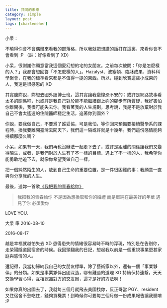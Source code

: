 ```yaml
---
title: 共同的未來
category: simple
layout: post
tags: [charleneher]
---
```

小呆：

不曉得你會不會偶爾來看我的部落格，所以我就把想講的話打在這裏，來看你會不會看到 :P （註：好像看到了 XD）

小呆，很謝謝你願意當我這個愛幻想的宅的女朋友。之前每次被問：「你是怎麼樣的人？」我都會想回答「不怎麼樣的人」。Hazalyst、波塞頓、臨牀成果、資料科學聚會，在我的標準看來都是不值得一提的東西。所以，碰到欣賞這些小成果的人，我還是很感恩的 XD

其實聽妳說，妳想去國外讀博士班，這其實讓我蠻惶恐不安的；或許是網路故事看太多的關係吧，也或許是我自己對於能不能繼續跟上妳的腳步有所質疑，我好害怕你離開後，我很可能失去你。我看著我的人生規劃，思考說，我是不是放棄對於我自己不會太遙遠的住院醫師穩定生活，追著你到國外？

你說，要我做自己，不要爲了誰妥協，可是我怕，等你回來預備要接續醫學系的課程時，換我要離開臺灣去闖天下，我們這一隔或許就是十幾年。我們這份感情能夠持續那麼久嗎？

小呆，如果有一天，我們再也沒辦法一起走下去了，或許是距離的關係讓我們又變得陌生，或者，是我們對於人生有了不一樣的目標、遇上了不一樣的人，我希望你能勇敢地追下去，就像你希望我做自己一樣。

把一個純然陌生的人，放到自己生命的重要位置，是一件很困難的事；我願意一直與你分享我的人生。

最後，送妳一首歌[《我把我的青春給你》](https://flipermag.com/2016/08/07/young-4/)

> 我把我的青春給你
> 不是因為想換取和你的婚禮
> 而是單純在最美好的年華
> 遇見了你
> 必須愛你

LOVE YOU.

大呆 筆 2016-08-10


2016-08-17

越是幸福就越怕失去 XD 患得患失的情緒很容易時不時的浮現，特別是在告別你，走榮陽隧道回宿舍的時候。我回頭翻我的日記，想起我以前是一個重視事業更甚家庭與感情的人。

還記得，我當初歸納我自己的女朋友標準，除了藝術家以外，還有一個「事業夥伴」的分類。如果是事業夥伴出國深造，哪有難過的道理 XD 持續保持連繫，天天交換學習心得，互相認識對方的交友圈，這才是好的方法啊！

如果你真的出國去了，我就每三個月就飛去美國找你，反正哥當 PGY、resident 又住宿舍不愁吃住，錢夠買機票！到時候你可要每三個月做一份成果報告讓我聽唷 :P
